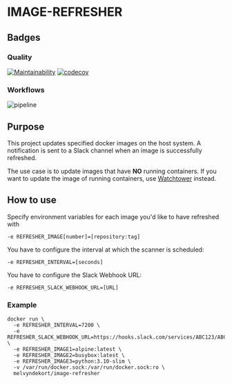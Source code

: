 # IMAGE-REFRESHER

## Badges

### Quality

[![Maintainability](https://api.codeclimate.com/v1/badges/71ecf3dfaf6ecf361640/maintainability)](https://codeclimate.com/github/melvyndekort/image-refresher/maintainability) [![codecov](https://codecov.io/gh/melvyndekort/image-refresher/graph/badge.svg?token=J3tLYcZWAT)](https://codecov.io/gh/melvyndekort/image-refresher)

### Workflows

![pipeline](https://github.com/melvyndekort/image-refresher/actions/workflows/pipeline.yml/badge.svg)

## Purpose

This project updates specified docker images on the host system.
A notification is sent to a Slack channel when an image is successfully refreshed.

The use case is to update images that have **NO** running containers.
If you want to update the image of running containers, use [Watchtower](https://hub.docker.com/r/containrrr/watchtower) instead.

## How to use

Specify environment variables for each image you'd like to have refreshed with

```
-e REFRESHER_IMAGE[number]=[repository:tag]
```

You have to configure the interval at which the scanner is scheduled:

```
-e REFRESHER_INTERVAL=[seconds]
```

You have to configure the Slack Webhook URL:

```
-e REFRESHER_SLACK_WEBHOOK_URL=[URL]
```

### Example

```
docker run \
  -e REFRESHER_INTERVAL=7200 \
  -e REFRESHER_SLACK_WEBHOOK_URL=https://hooks.slack.com/services/ABC123/ABC123/ABC123 \
  -e REFRESHER_IMAGE1=alpine:latest \
  -e REFRESHER_IMAGE2=busybox:latest \
  -e REFRESHER_IMAGE3=python:3.10-slim \
  -v /var/run/docker.sock:/var/run/docker.sock:ro \
  melvyndekort/image-refresher
```
